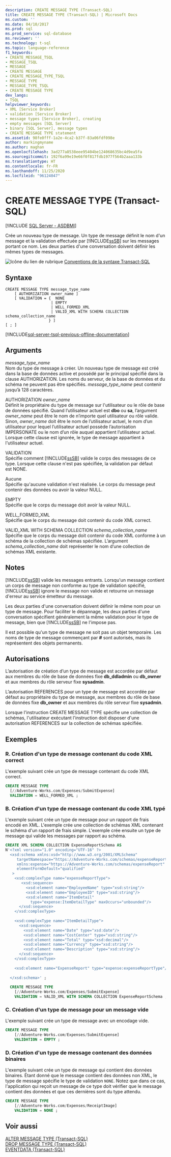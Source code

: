 ```yaml
---
description: CREATE MESSAGE TYPE (Transact-SQL)
title: CREATE MESSAGE TYPE (Transact-SQL) | Microsoft Docs
ms.custom: ''
ms.date: 04/10/2017
ms.prod: sql
ms.prod_service: sql-database
ms.reviewer: ''
ms.technology: t-sql
ms.topic: language-reference
f1_keywords:
- CREATE_MESSAGE_TSQL
- MESSAGE_TSQL
- MESSAGE
- CREATE MESSAGE
- CREATE_MESSAGE_TYPE_TSQL
- MESSAGE TYPE
- MESSAGE_TYPE_TSQL
- CREATE MESSAGE TYPE
dev_langs:
- TSQL
helpviewer_keywords:
- XML [Service Broker]
- validation [Service Broker]
- message types [Service Broker], creating
- empty messages [SQL Server]
- binary [SQL Server], message types
- CREATE MESSAGE TYPE statement
ms.assetid: 98fe0fff-1a2e-4ca2-b37f-83a06fdf098e
author: markingmyname
ms.author: maghan
ms.openlocfilehash: 3ad277a8538eee95404be124068635bc4d9ea5fa
ms.sourcegitcommit: 192f6a99e19e66f0f817fdb1977f564b2aaa133b
ms.translationtype: HT
ms.contentlocale: fr-FR
ms.lasthandoff: 11/25/2020
ms.locfileid: "96124047"
---
```

# <a name="create-message-type-transact-sql"></a>CREATE MESSAGE TYPE (Transact-SQL)
[!INCLUDE [SQL Server - ASDBMI](../../includes/applies-to-version/sql-asdbmi.md)]

  Crée un nouveau type de message. Un type de message définit le nom d'un message et la validation effectuée par [!INCLUDE[ssSB](../../includes/sssb-md.md)] sur les messages portant ce nom. Les deux parties d'une conversation doivent définir les mêmes types de messages.  
  
 ![Icône du lien de rubrique](../../database-engine/configure-windows/media/topic-link.gif "Icône du lien de rubrique") [Conventions de la syntaxe Transact-SQL](../../t-sql/language-elements/transact-sql-syntax-conventions-transact-sql.md)  
  
## <a name="syntax"></a>Syntaxe  
  
```syntaxsql
CREATE MESSAGE TYPE message_type_name  
    [ AUTHORIZATION owner_name ]  
    [ VALIDATION = {  NONE  
                    | EMPTY   
                    | WELL_FORMED_XML  
                    | VALID_XML WITH SCHEMA COLLECTION schema_collection_name  
                   } ]  
[ ; ]  
```  
  
[!INCLUDE[sql-server-tsql-previous-offline-documentation](../../includes/sql-server-tsql-previous-offline-documentation.md)]

## <a name="arguments"></a>Arguments
 *message_type_name*  
 Nom du type de message à créer. Un nouveau type de message est créé dans la base de données active et possédé par le principal spécifié dans la clause AUTHORIZATION. Les noms du serveur, de la base de données et du schéma ne peuvent pas être spécifiés. *message_type_name* peut contenir jusqu’à 128 caractères.  
  
 AUTHORIZATION *owner_name*  
 Définit le propriétaire du type de message sur l'utilisateur ou le rôle de base de données spécifié. Quand l’utilisateur actuel est **dbo** ou **sa**, l’argument *owner_name* peut être le nom de n’importe quel utilisateur ou rôle valide. Sinon, *owner_name* doit être le nom de l’utilisateur actuel, le nom d’un utilisateur pour lequel l’utilisateur actuel possède l’autorisation IMPERSONATE ou le nom d’un rôle auquel appartient l’utilisateur actuel. Lorsque cette clause est ignorée, le type de message appartient à l'utilisateur actuel.  
  
 VALIDATION  
 Spécifie comment [!INCLUDE[ssSB](../../includes/sssb-md.md)] valide le corps des messages de ce type. Lorsque cette clause n'est pas spécifiée, la validation par défaut est NONE.  
  
 Aucune  
 Spécifie qu'aucune validation n'est réalisée. Le corps du message peut contenir des données ou avoir la valeur NULL.  
  
 EMPTY  
 Spécifie que le corps du message doit avoir la valeur NULL.  
  
 WELL_FORMED_XML  
 Spécifie que le corps du message doit contenir du code XML correct.  
  
 VALID_XML WITH SCHEMA COLLECTION *schema_collection_name*  
 Spécifie que le corps du message doit contenir du code XML conforme à un schéma de la collection de schémas spécifiée. L’argument *schema_collection_name* doit représenter le nom d’une collection de schémas XML existante.  
  
## <a name="remarks"></a>Notes  
 [!INCLUDE[ssSB](../../includes/sssb-md.md)] valide les messages entrants. Lorsqu'un message contient un corps de message non conforme au type de validation spécifié, [!INCLUDE[ssSB](../../includes/sssb-md.md)] ignore le message non valide et retourne un message d'erreur au service émetteur du message.  
  
 Les deux parties d'une conversation doivent définir le même nom pour un type de message. Pour faciliter le dépannage, les deux parties d'une conversation spécifient généralement la même validation pour le type de message, bien que [!INCLUDE[ssSB](../../includes/sssb-md.md)] ne l'impose pas.  
  
 Il est possible qu'un type de message ne soit pas un objet temporaire. Les noms de type de message commençant par **#** sont autorisés, mais ils représentent des objets permanents.  
  
## <a name="permissions"></a>Autorisations  
 L’autorisation de création d’un type de message est accordée par défaut aux membres du rôle de base de données fixe **db_ddladmin** ou **db_owner** et aux membres du rôle serveur fixe **sysadmin**.  
  
 L’autorisation REFERENCES pour un type de message est accordée par défaut au propriétaire du type de message, aux membres du rôle de base de données fixe **db_owner** et aux membres du rôle serveur fixe **sysadmin**.  
  
 Lorsque l'instruction CREATE MESSAGE TYPE spécifie une collection de schémas, l'utilisateur exécutant l'instruction doit disposer d'une autorisation REFERENCES sur la collection de schémas spécifiée.  
  
## <a name="examples"></a>Exemples  
  
### <a name="a-creating-a-message-type-containing-well-formed-xml"></a>R. Création d'un type de message contenant du code XML correct  
 L'exemple suivant crée un type de message contenant du code XML correct.  
  
```sql  
CREATE MESSAGE TYPE  
  [//Adventure-Works.com/Expenses/SubmitExpense]  
  VALIDATION = WELL_FORMED_XML ;     
```  
  
### <a name="b-creating-a-message-type-containing-typed-xml"></a>B. Création d'un type de message contenant du code XML typé  
 L'exemple suivant crée un type de message pour un rapport de frais encodé en XML. L'exemple crée une collection de schémas XML contenant le schéma d'un rapport de frais simple. L'exemple crée ensuite un type de message qui valide les messages par rapport au schéma.  
  
```sql  
CREATE XML SCHEMA COLLECTION ExpenseReportSchema AS  
N'<?xml version="1.0" encoding="UTF-16" ?>  
  <xsd:schema xmlns:xsd="http://www.w3.org/2001/XMLSchema"  
     targetNamespace="https://Adventure-Works.com/schemas/expenseReport"  
     xmlns:expense="https://Adventure-Works.com/schemas/expenseReport"  
     elementFormDefault="qualified"  
   >   
    <xsd:complexType name="expenseReportType">  
       <xsd:sequence>  
         <xsd:element name="EmployeeName" type="xsd:string"/>  
         <xsd:element name="EmployeeID" type="xsd:string"/>  
         <xsd:element name="ItemDetail"  
           type="expense:ItemDetailType" maxOccurs="unbounded"/>  
      </xsd:sequence>  
    </xsd:complexType>  
  
    <xsd:complexType name="ItemDetailType">  
      <xsd:sequence>  
        <xsd:element name="Date" type="xsd:date"/>  
        <xsd:element name="CostCenter" type="xsd:string"/>  
        <xsd:element name="Total" type="xsd:decimal"/>  
        <xsd:element name="Currency" type="xsd:string"/>  
        <xsd:element name="Description" type="xsd:string"/>  
      </xsd:sequence>  
    </xsd:complexType>  
  
    <xsd:element name="ExpenseReport" type="expense:expenseReportType"/>  
  
  </xsd:schema>' ;  
  
  CREATE MESSAGE TYPE  
    [//Adventure-Works.com/Expenses/SubmitExpense]  
    VALIDATION = VALID_XML WITH SCHEMA COLLECTION ExpenseReportSchema ;  
```  
  
### <a name="c-creating-a-message-type-for-an-empty-message"></a>C. Création d'un type de message pour un message vide  
 L'exemple suivant crée un type de message avec un encodage vide.  
  
```sql  
CREATE MESSAGE TYPE  
    [//Adventure-Works.com/Expenses/SubmitExpense]  
    VALIDATION = EMPTY ;  
```  
  
### <a name="d-creating-a-message-type-containing-binary-data"></a>D. Création d'un type de message contenant des données binaires  
 L'exemple suivant crée un type de message qui contient des données binaires. Étant donné que le message contient des données non XML, le type de message spécifie le type de validation `NONE`. Notez que dans ce cas, l'application qui reçoit un message de ce type doit vérifier que le message contient des données et que ces dernières sont du type attendu.  
  
```sql  
CREATE MESSAGE TYPE  
    [//Adventure-Works.com/Expenses/ReceiptImage]  
    VALIDATION = NONE ;  
```  
  
## <a name="see-also"></a>Voir aussi  
 [ALTER MESSAGE TYPE &#40;Transact-SQL&#41;](../../t-sql/statements/alter-message-type-transact-sql.md)   
 [DROP MESSAGE TYPE &#40;Transact-SQL&#41;](../../t-sql/statements/drop-message-type-transact-sql.md)   
 [EVENTDATA &#40;Transact-SQL&#41;](../../t-sql/functions/eventdata-transact-sql.md)  
  
  
